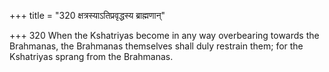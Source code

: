+++
title = "320 क्षत्रस्याऽतिप्रवृद्धस्य ब्राह्मणान्"

+++
320	When the Kshatriyas become in any way overbearing towards the Brahmanas, the Brahmanas themselves shall duly restrain them; for the Kshatriyas sprang from the Brahmanas.